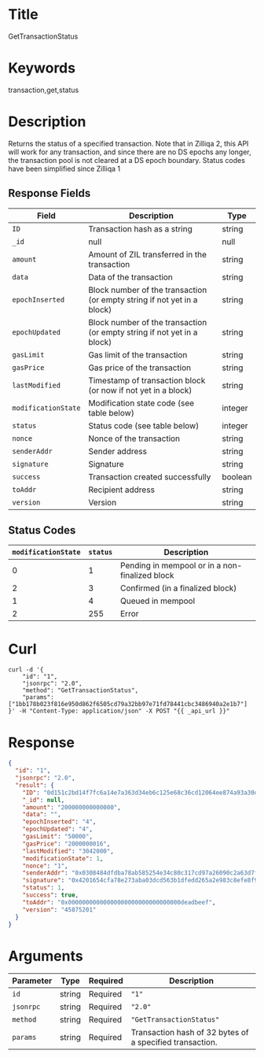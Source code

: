 # Title

GetTransactionStatus

# Keywords

transaction,get,status

# Description

Returns the status of a specified transaction. Note that in Zilliqa 2, this API will work for any transaction, and since there are no DS epochs any longer, the transaction pool is not cleared at a DS epoch boundary.
Status codes have been simplified since Zilliqa 1

## Response Fields

| Field               | Description                                                                | Type    |
|---------------------|----------------------------------------------------------------------------|---------|
| `ID`                | Transaction hash as a string                                               | string  |
| `_id`               | null                                                                       | null    |
| `amount`            | Amount of ZIL transferred in the transaction                               | string  |
| `data`              | Data of the transaction                                                    | string  |
| `epochInserted`     | Block number of the transaction (or empty string if not yet in a block)    | string  |
| `epochUpdated`      | Block number of the transaction (or empty string if not yet in a block)    | string  |
| `gasLimit`          | Gas limit of the transaction                                               | string  |
| `gasPrice`          | Gas price of the transaction                                               | string  |
| `lastModified`      | Timestamp of transaction block (or now if not yet in a block)              | string  |
| `modificationState` | Modification state code (see table below)                                  | integer |
| `status`            | Status code (see table below)                                              | integer |
| `nonce`             | Nonce of the transaction                                                   | string  |
| `senderAddr`        | Sender address                                                             | string  |
| `signature`         | Signature                                                                  | string  |
| `success`           | Transaction created successfully                                           | boolean |
| `toAddr`            | Recipient address                                                          | string  |
| `version`           | Version                                                                    | string  |



## Status Codes

| `modificationState` | `status` | Description                                    |
| ------------------- | -------- | ---------------------------------------------- |
| 0                   | 1        | Pending in mempool or in a non-finalized block |
| 2                   | 3        | Confirmed (in a finalized block)               |
| 1                   | 4        | Queued in mempool                              |
| 2                   | 255      | Error                                          |


# Curl

```shell
curl -d '{
    "id": "1",
    "jsonrpc": "2.0",
    "method": "GetTransactionStatus",
    "params": ["1bb178b023f816e950d862f6505cd79a32bb97e71fd78441cbc3486940a2e1b7"]
}' -H "Content-Type: application/json" -X POST "{{ _api_url }}"
```

# Response

```json
{
  "id": "1",
  "jsonrpc": "2.0",
  "result": {
    "ID": "0d151c2bd14f7fc6a14e7a363d34eb6c125e68c36cd12064ee874a93a30d3f09",
    "_id": null,
    "amount": "200000000000000",
    "data": "",
    "epochInserted": "4",
    "epochUpdated": "4",
    "gasLimit": "50000",
    "gasPrice": "2000000016",
    "lastModified": "3042000",
    "modificationState": 1,
    "nonce": "1",
    "senderAddr": "0x0308484dfdba78ab585254e34c80c317cd97a26090c2a63d7f456c09344207994d",
    "signature": "0x4201654cfa78e273aba03dcd563b1dfedd265a2e983c8efe8f9ea2a1d240601add4f37d1b7cdad605af73c193fec66c8a59ac4e8178048a6a3cf080a7632e6b7",
    "status": 1,
    "success": true,
    "toAddr": "0x00000000000000000000000000000000deadbeef",
    "version": "45875201"
  }
}
```

# Arguments


| Parameter | Type   | Required | Description                                              |
| --------- | ------ | -------- | -------------------------------------------------------- |
| `id`      | string | Required | `"1"`                                                    |
| `jsonrpc` | string | Required | `"2.0"`                                                  |
| `method`  | string | Required | `"GetTransactionStatus"`                                 |
| `params`  | string | Required | Transaction hash of 32 bytes of a specified transaction. |
